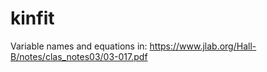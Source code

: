 # kinfit

Variable names and equations in:  https://www.jlab.org/Hall-B/notes/clas_notes03/03-017.pdf

